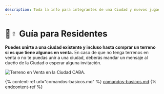 ```yaml
---
description: Toda la info para integrantes de una Ciudad y nuevos jugadores.
---
```


# 🙋♀ Guía para Residentes

**Puedes unirte a una ciudad existente y incluso hasta comprar un terreno si es que tiene algunos en venta.** En caso de que no tenga terrenos en venta o no te puedas unir a una ciudad, deberás mandar un mensaje al dueño de la Ciudad o esperar alguna invitación.

![Terreno en Venta en la Ciudad CABA.](../../../.gitbook/assets/2021-11-08\_03.45.50.png)

{% content-ref url="comandos-basicos.md" %}
[comandos-basicos.md](comandos-basicos.md)
{% endcontent-ref %}
